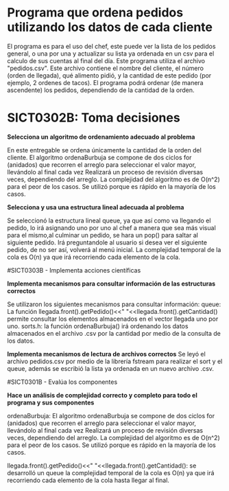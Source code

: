 # Programa que ordena pedidos utilizando los datos de cada cliente
El programa es para el uso del chef, este puede ver la lista de los pedidos general, o una por una y actualizar su lista ya ordenada en un csv para el calculo de sus cuentas al final del día.
Este programa utiliza el archivo "pedidos.csv". 
Este archivo contiene el nombre del cliente, el número (orden de llegada), qué alimento pidió, y la cantidad de este pedido (por ejemplo, 2 ordenes de tacos).
El programa podrá ordenar (de manera ascendente) los pedidos, dependiendo de la cantidad de la orden. 

# SICT0302B: Toma decisiones

**Selecciona un algoritmo de ordenamiento adecuado al problema**

En este entregable se ordena únicamente la cantidad de la orden del cliente. El algoritmo ordenaBurbuja se compone de dos ciclos for (anidados) que recorren el arreglo para seleccionar el valor mayor, llevándolo al final cada vez Realizará un proceso de revisión diversas veces, dependiendo del arreglo. La complejidad del algoritmo es de O(n^2) para el peor de los casos. Se utilizó porque es rápido en la mayoría de los casos. 

**Selecciona y usa una estructura lineal adecuada al problema**

Se seleccionó la estructura lineal queue, ya que así como va llegando el pedido, lo irá asignando uno por uno al chef a manera que sea más visual para el mismo,al culminar un pedido, se hara un pop() para saltar al siguiente pedido. Irá preguntandole al usuario si desea ver el siguiente pedido, de no ser así, volverá al menú inicial. La complejidad temporal de la cola es O(n) ya que irá recorriendo cada elemento de la cola.

#SICT0303B - Implementa acciones científicas

**Implementa mecanismos para consultar información de las estructuras correctos**

Se utilizaron los siguientes mecanismos para consultar información:
queue: La función llegada.front().getPedido()<<" "<<llegada.front().getCantidad() permite consultar los elementos almacenados en el vector llegada uno por uno. 
sorts.h: la función ordenaBurbuja() irá ordenando los datos almacenados en el archivo .csv por la cantidad por medio de la consulta de los datos. 

**Implementa mecanismos de lectura de archivos correctos**
Se leyó el archivo pedidos.csv por medio de la librería fstream para realizar el sort y el queue, además se escribió la lista ya ordenada en un nuevo archivo .csv.

#SICT0301B - Evalúa los componentes

**Hace un análisis de complejidad correcto y completo para todo el programa y sus componentes**

ordenaBurbuja: El algoritmo ordenaBurbuja se compone de dos ciclos for (anidados) que recorren el arreglo para seleccionar el valor mayor, llevándolo al final cada vez Realizará un proceso de revisión diversas veces, dependiendo del arreglo. La complejidad del algoritmo es de O(n^2) para el peor de los casos. Se utilizó porque es rápido en la mayoría de los casos. 

llegada.front().getPedido()<<" "<<llegada.front().getCantidad(): se desarrolló un queue la complejidad temporal de la cola es O(n) ya que irá recorriendo cada elemento de la cola hasta llegar al final.







